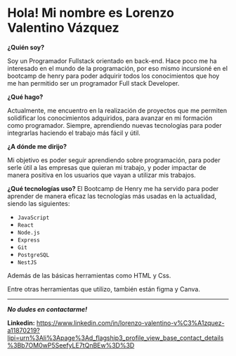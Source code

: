 # **Hola! Mi nombre es Lorenzo Valentino Vázquez**

**¿Quién soy?**

Soy un Programador Fullstack orientado en back-end.
Hace poco me ha interesado en el mundo de la programación, por eso mismo incursioné en el bootcamp de henry para poder adquirir todos los conocimientos que hoy me han permitido ser un programador Full stack Developer.

**¿Qué hago?**

Actualmente, me encuentro en la realización de proyectos que me permiten solidificar los conocimientos adquiridos, para avanzar en mi formación como programador. Siempre, aprendiendo nuevas tecnologías para poder integrarlas haciendo el trabajo más fácil y útil.


**¿A dónde me dirijo?**

Mi objetivo es poder seguir aprendiendo sobre programación, para poder serle útil a las empresas que quieran mi trabajo, y poder impactar de manera positiva en los usuarios que vayan a utilizar mis trabajos.

**¿Qué tecnologías uso?**
El Bootcamp de Henry me ha servido para poder aprender de manera eficaz las tecnologías más usadas en la actualidad, siendo las siguientes:

- `JavaScript`
- `React`
- `Node.js`
- `Express`
- `Git`
- `PostgreSQL`
- `NestJS`

Además de las básicas herramientas como HTML y Css.

Entre otras herramientas que utilizo, también están figma y Canva.
***
***No dudes en contactarme!***

**Linkedin:**
https://www.linkedin.com/in/lorenzo-valentino-v%C3%A1zquez-a11870219?lipi=urn%3Ali%3Apage%3Ad_flagship3_profile_view_base_contact_details%3Bb7OM0wP5SeefyLE7tQnBEw%3D%3D


